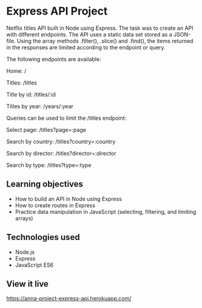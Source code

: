 # Express API Project
Netflix titles API built in Node using Express. The task was to create an API with different endpoints. The API uses a static data set stored as a JSON-file. Using the array methods .filter(), .slice() and .find(), the items returned in the responses are limited according to the endpoint or query.

The following endpoints are available:

Home: /

Titles: /titles

Title by id: /titles/:id

Titles by year: /years/:year

Queries can be used to limit the /titles endpoint:

Select page: /titles?page=:page

Search by country: /titles?country=:country

Search by director: /titles?director=:director

Search by type: /titles?type=:type

## Learning objectives
- How to build an API in Node using Express
- How to create routes in Express
- Practice data manipulation in JavaScript (selecting, filtering, and limiting arrays)

## Technologies used
- Node.js
- Express
- JavaScript ES6

## View it live
https://anna-project-express-api.herokuapp.com/

